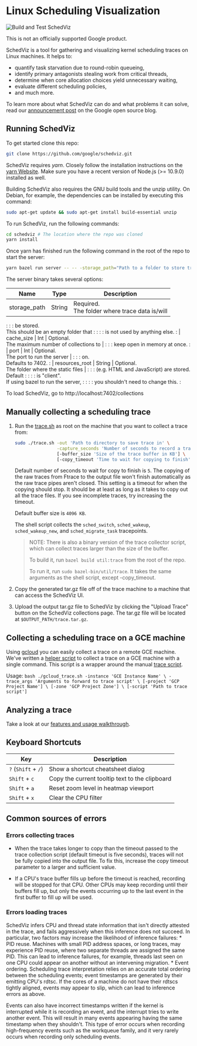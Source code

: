 
# Linux Scheduling Visualization

![Build and Test SchedViz](https://github.com/google/schedviz/workflows/Build%20and%20Test%20SchedViz/badge.svg)

This is not an officially supported Google product.

SchedViz is a tool for gathering and visualizing kernel scheduling traces on
Linux machines. It helps to:

*   quantify task starvation due to round-robin queueing,
*   identify primary antagonists stealing work from critical threads,
*   determine when core allocation choices yield unnecessary waiting,
*   evaluate different scheduling policies,
*   and much more.

To learn more about what SchedViz can do and what problems it can solve, read
our
[announcement post](https://opensource.googleblog.com/2019/10/understanding-scheduling-behavior-with.html)
on the Google open source blog.

## Running SchedViz

To get started clone this repo:

```bash
git clone https://github.com/google/schedviz.git
```

SchedViz requires *yarn*. Closely follow the installation instructions on the
[yarn Website](https://www.yarnpkg.com). Make sure you have a recent version of
Node.js (>= 10.9.0) installed as well.

Building SchedViz also requires the GNU build tools and the unzip utility. On
Debian, for example, the dependencies can be installed by executing this
command:

```bash
sudo apt-get update && sudo apt-get install build-essential unzip
```

To run SchedViz, run the following commands:

```bash
cd schedviz # The location where the repo was cloned
yarn install
```

Once yarn has finished run the following command in the root of the repo to
start the server:

```bash
yarn bazel run server -- -- -storage_path="Path to a folder to store traces in"
```

The server binary takes several options:

| Name           | Type   | Description                                       |
| -------------- | ------ | ------------------------------------------------- |
| storage_path   | String | Required.<br>The folder where trace data is/will  |
:                :        : be stored.<br>This should be an empty folder that :
:                :        : is not used by anything else.                     :
| cache_size     | Int    | Optional.<br>The maximum number of collections to |
:                :        : keep open in memory at once.                      :
| port           | Int    | Optional.<br>The port to run the server           |
:                :        : on.<br>Defaults to 7402.                          :
| resources_root | String | Optional.<br>The folder where the static files    |
:                :        : (e.g. HTML and JavaScript) are stored.<br>Default :
:                :        : is "client".<br>If using bazel to run the server, :
:                :        : you shouldn't need to change this.                :

To load SchedViz, go to http://localhost:7402/collections

## Manually collecting a scheduling trace

1.  Run the [trace.sh](util/trace.sh) as root on the machine that you want to
    collect a trace from:

    ```bash
    sudo ./trace.sh -out 'Path to directory to save trace in' \
                    -capture_seconds 'Number of seconds to record a trace' \
                    [-buffer_size 'Size of the trace buffer in KB'] \
                    [-copy_timeout 'Time to wait for copying to finish']
    ```

    Default number of seconds to wait for copy to finish is `5`. The copying of
    the raw traces from Ftrace to the output file won't finish automatically as
    the raw trace pipes aren't closed. This setting is a timeout for when the
    copying should stop. It should be at least as long as it takes to copy out
    all the trace files. If you see incomplete traces, try increasing the
    timeout.

    Default buffer size is `4096 KB`.

    The shell script collects the `sched_switch`, `sched_wakeup`,
    `sched_wakeup_new`, and `sched_migrate_task` tracepoints.

    > NOTE: There is also a binary version of the trace collector script, which
    > can collect traces larger than the size of the buffer.
    >
    > To build it, run `bazel build util:trace` from the root of the repo.
    >
    > To run it, run `sudo bazel-bin/util/trace`. It takes the same arguments as
    > the shell script, except -copy_timeout.

2.  Copy the generated tar.gz file off of the trace machine to a machine that
    can access the SchedViz UI.

3.  Upload the output tar.gz file to SchedViz by clicking the "Upload Trace"
    button on the SchedViz collections page. The tar.gz file will be located at
    `$OUTPUT_PATH/trace.tar.gz`.

## Collecting a scheduling trace on a GCE machine

Using [gcloud](https://cloud.google.com/sdk/gcloud/) you can easily collect a
trace on a remote GCE machine. We've written a
[helper script](util/gcloud_trace.sh) to collect a trace on a GCE machine with a
single command. This script is a wrapper around the manual
[trace script](util/trace.sh).

Usage: `bash ./gcloud_trace.sh -instance 'GCE Instance Name' \ -trace_args
'Arguments to forward to trace script' \ [-project 'GCP Project Name'] \ [-zone
'GCP Project Zone'] \ [-script 'Path to trace script']`

## Analyzing a trace

Take a look at our [features and usage walkthrough](doc/walkthrough.md).

## Keyboard Shortcuts

Key                 | Description
------------------- | ----------------------------------------------
`?` (`Shift` + `/`) | Show a shortcut cheatsheet dialog
`Shift` + `c`       | Copy the current tooltip text to the clipboard
`Shift` + `a`       | Reset zoom level in heatmap viewport
`Shift` + `x`       | Clear the CPU filter

## Common sources of errors

### Errors collecting traces

*   When the trace takes longer to copy than the timeout passed to the trace
    collection script (default timeout is five seconds), traces will not be
    fully copied into the output file. To fix this, increase the copy timeout
    parameter to a larger and sufficient value.

*   If a CPU's trace buffer fills up before the timeout is reached, recording
    will be stopped for that CPU. Other CPUs may keep recording until their
    buffers fill up, but only the events occurring up to the last event in the
    first buffer to fill up will be used.

### Errors loading traces

SchedViz infers CPU and thread state information that isn't directly attested in
the trace, and fails aggressively when this inference does not succeed. In
particular, two factors may increase the likelihood of inference failures: * PID
reuse. Machines with small PID address spaces, or long traces, may experience
PID reuse, where two separate threads are assigned the same PID. This can lead
to inference failures, for example, threads last seen on one CPU could appear on
another without an intervening migration. * Event ordering. Scheduling trace
interpretation relies on an accurate total ordering between the scheduling
events; event timestamps are generated by their emitting CPU's rdtsc. If the
cores of a machine do not have their rdtscs tightly aligned, events may appear
to slip, which can lead to inference errors as above.

Events can also have incorrect timestamps written if the kernel is interrupted
while it is recording an event, and the interrupt tries to write another event.
This will result in many events appearing having the same timestamp when they
shouldn't. This type of error occurs when recording high-frequency events such
as the workqueue family, and it very rarely occurs when recording only
scheduling events.
